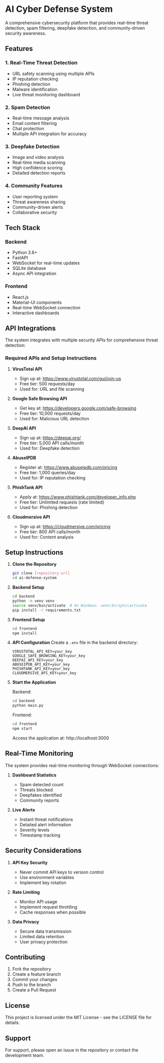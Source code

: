 # AI Cyber Defense System

A comprehensive cybersecurity platform that provides real-time threat detection, spam filtering, deepfake detection, and community-driven security awareness.

## Features

### 1. Real-Time Threat Detection
- URL safety scanning using multiple APIs
- IP reputation checking
- Phishing detection
- Malware identification
- Live threat monitoring dashboard

### 2. Spam Detection
- Real-time message analysis
- Email content filtering
- Chat protection
- Multiple API integration for accuracy

### 3. Deepfake Detection
- Image and video analysis
- Real-time media scanning
- High confidence scoring
- Detailed detection reports

### 4. Community Features
- User reporting system
- Threat awareness sharing
- Community-driven alerts
- Collaborative security

## Tech Stack

### Backend
- Python 3.8+
- FastAPI
- WebSocket for real-time updates
- SQLite database
- Async API integration

### Frontend
- React.js
- Material-UI components
- Real-time WebSocket connection
- Interactive dashboards

## API Integrations

The system integrates with multiple security APIs for comprehensive threat detection:

### Required APIs and Setup Instructions

1. **VirusTotal API**
   - Sign up at: https://www.virustotal.com/gui/join-us
   - Free tier: 500 requests/day
   - Used for: URL and file scanning

2. **Google Safe Browsing API**
   - Get key at: https://developers.google.com/safe-browsing
   - Free tier: 10,000 requests/day
   - Used for: Malicious URL detection

3. **DeepAI API**
   - Sign up at: https://deepai.org/
   - Free tier: 5,000 API calls/month
   - Used for: Deepfake detection

4. **AbuseIPDB**
   - Register at: https://www.abuseipdb.com/pricing
   - Free tier: 1,000 queries/day
   - Used for: IP reputation checking

5. **PhishTank API**
   - Apply at: https://www.phishtank.com/developer_info.php
   - Free tier: Unlimited requests (rate limited)
   - Used for: Phishing detection

6. **Cloudmersive API**
   - Sign up at: https://cloudmersive.com/pricing
   - Free tier: 800 API calls/month
   - Used for: Content analysis

## Setup Instructions

1. **Clone the Repository**
   ```bash
   git clone [repository-url]
   cd ai-defense-system
   ```

2. **Backend Setup**
   ```bash
   cd backend
   python -m venv venv
   source venv/bin/activate  # On Windows: venv\Scripts\activate
   pip install -r requirements.txt
   ```

3. **Frontend Setup**
   ```bash
   cd frontend
   npm install
   ```

4. **API Configuration**
   Create a `.env` file in the backend directory:
   ```env
   VIRUSTOTAL_API_KEY=your_key
   GOOGLE_SAFE_BROWSING_KEY=your_key
   DEEPAI_API_KEY=your_key
   ABUSEIPDB_API_KEY=your_key
   PHISHTANK_API_KEY=your_key
   CLOUDMERSIVE_API_KEY=your_key
   ```

5. **Start the Application**
   
   Backend:
   ```bash
   cd backend
   python main.py
   ```

   Frontend:
   ```bash
   cd frontend
   npm start
   ```

   Access the application at: http://localhost:3000

## Real-Time Monitoring

The system provides real-time monitoring through WebSocket connections:

1. **Dashboard Statistics**
   - Spam detected count
   - Threats blocked
   - Deepfakes identified
   - Community reports

2. **Live Alerts**
   - Instant threat notifications
   - Detailed alert information
   - Severity levels
   - Timestamp tracking

## Security Considerations

1. **API Key Security**
   - Never commit API keys to version control
   - Use environment variables
   - Implement key rotation

2. **Rate Limiting**
   - Monitor API usage
   - Implement request throttling
   - Cache responses when possible

3. **Data Privacy**
   - Secure data transmission
   - Limited data retention
   - User privacy protection

## Contributing

1. Fork the repository
2. Create a feature branch
3. Commit your changes
4. Push to the branch
5. Create a Pull Request

## License

This project is licensed under the MIT License - see the LICENSE file for details.

## Support

For support, please open an issue in the repository or contact the development team.
